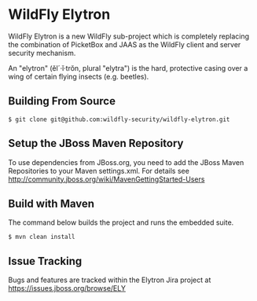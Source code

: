 WildFly Elytron
===============


WildFly Elytron is a new WildFly sub-project which is completely replacing the combination of PicketBox and JAAS as the WildFly client and  server security mechanism.
 
An "elytron" (ĕl´·ĭ·trŏn, plural "elytra") is the hard, protective casing over a wing of certain flying insects (e.g. beetles).

Building From Source
--------------------

```console
$ git clone git@github.com:wildfly-security/wildfly-elytron.git
```

Setup the JBoss Maven Repository
--------------------------------

To use dependencies from JBoss.org, you need to add the JBoss Maven Repositories to your Maven settings.xml. For details see http://community.jboss.org/wiki/MavenGettingStarted-Users

Build with Maven
----------------

The command below builds the project and runs the embedded suite.

```console
$ mvn clean install
```

Issue Tracking
--------------

Bugs and features are tracked within the Elytron Jira project at https://issues.jboss.org/browse/ELY



